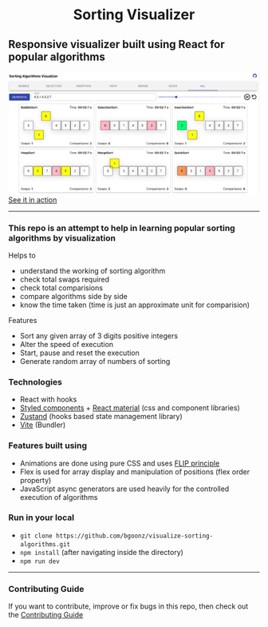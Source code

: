 <h1 align="center">
    Sorting Visualizer
</h1>

## Responsive visualizer built using React for popular algorithms

<a href="https://bgoonz.github.io/visualize-sorting-algorithms/dist/"><img src="cover.png" alt="cover" /></a>
[See it in action](https://bgoonz.github.io/visualize-sorting-algorithms/dist/)

---

### This repo is an attempt to help in learning popular sorting algorithms by visualization

Helps to

- understand the working of sorting algorithm
- check total swaps required
- check total comparisions
- compare algorithms side by side
- know the time taken (time is just an approximate unit for comparision)

Features

- Sort any given array of 3 digits positive integers
- Alter the speed of execution
- Start, pause and reset the execution
- Generate random array of numbers of sorting

### Technologies

- React with hooks
- [Styled components](https://styled-components.com/) + [React material](https://material-ui.com/) (css and component libraries)
- [Zustand](https://github.com/pmndrs/zustand) (hooks based state management library)
- [Vite](https://vitejs.dev/) (Bundler)

### Features built using

- Animations are done using pure CSS and uses [FLIP principle](https://aerotwist.com/blog/flip-your-animations/)
- Flex is used for array display and manipulation of positions (flex order property)
- JavaScript async generators are used heavily for the controlled execution of algorithms

### Run in your local

- `git clone https://github.com/bgoonz/visualize-sorting-algorithms.git`
- `npm install` (after navigating inside the directory)
- `npm run dev`

---

### Contributing Guide

If you want to contribute, improve or fix bugs in this repo, then check out the [Contributing Guide](./CONTRIBUTING.md)
<br/>
